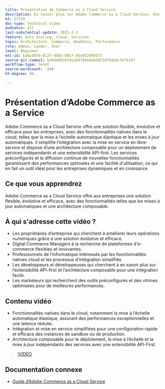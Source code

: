 ```yaml
---
title: Présentation de Commerce as a Cloud Service
description: En savoir plus sur Adobe Commerce as a Cloud Service. Une solution flexible, évolutive et efficace pour des opérations numériques dynamiques avec une architecture composable.
kt: 17219
doc-type: Technical Video
audience: all
last-substantial-update: 2025-2-3
feature: Auto Scaling, Cloud, Services
topic: Architecture, Commerce, Headless, Performance
role: Admin, Leader, User
level: Beginner
exl-id: ba6cd559-812f-4985-881f-45a9324095f3
source-git-commit: b29dd601b59e289f89ede03d33df8dadc3e7b19f
workflow-type: tm+mt
source-wordcount: '245'
ht-degree: 0%

---
```


# Présentation d’Adobe Commerce as a Service

Adobe Commerce as a Cloud Service offre une solution flexible, évolutive et efficace pour les entreprises, avec des fonctionnalités natives dans le cloud, telles que la mise à l’échelle automatique élastique et les mises à jour automatiques. Il simplifie l’intégration avec la mise en service en libre-service et dispose d’une architecture composable pour un déploiement de services indépendants et une extensibilité API-first. Les services préconfigurés et la diffusion continue de nouvelles fonctionnalités garantissent des performances optimales et une facilité d&#39;utilisation, ce qui en fait un outil idéal pour les entreprises dynamiques et en croissance

## Ce que vous apprendrez

Adobe Commerce as a Cloud Service offre aux entreprises une solution flexible, évolutive et efficace, avec des fonctionnalités telles que les mises à jour automatiques et une architecture composable.

## À qui s&#39;adresse cette vidéo ?

* Les propriétaires d’entreprise qui cherchent à améliorer leurs opérations numériques grâce à une solution évolutive et efficace.
* Digital Commerce Managers à la recherche de plateformes d&#39;e-commerce flexibles et innovantes.
* Professionnels de l’informatique intéressés par les fonctionnalités natives cloud et les processus d’intégration simplifiés
* Les développeurs et développeuses qui cherchent à en savoir plus sur l’extensibilité API-first et l’architecture composable pour une intégration facile.
* Les marketeurs qui recherchent des outils préconfigurés et des vitrines optimisées pour de meilleures performances.

## Contenu vidéo

* Fonctionnalités natives dans le cloud, notamment la mise à l’échelle automatique élastique, assurant des performances exceptionnelles et une latence réduite.
* Intégration et mise en service simplifiées pour une configuration rapide et efficace des instances de sandbox ou de production.
* Architecture composable pour le déploiement, la mise à l’échelle et la mise à jour indépendants des services avec une extensibilité API-First.

>[!VIDEO](https://video.tv.adobe.com/v/3443311?learn=on)

## Documentation connexe

* [Guide d’Adobe Commerce as a Cloud Service ](https://experienceleague.adobe.com/en/docs/commerce/cloud-service/overview)
